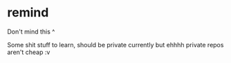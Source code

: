 # remind
Don't mind this ^

Some shit stuff to learn, should be private currently but ehhhh private repos aren't cheap :v
